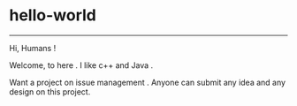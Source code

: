 # hello-world
----------------

Hi, Humans !

Welcome, to here . I like c++ and Java .

Want a project on issue management . Anyone can submit any idea and any design on this project.
